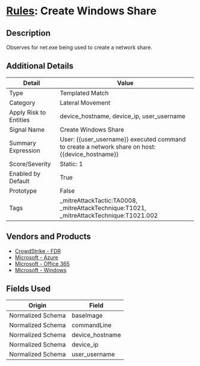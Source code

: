 # [Rules](README.md): Create Windows Share

## Description
Observes for net.exe being used to create a network share.

## Additional Details
|Detail|Value|
|----|----|
|Type|Templated Match|
|Category|Lateral Movement|
|Apply Risk to Entities|device_hostname, device_ip, user_username|
|Signal Name|Create Windows Share|
|Summary Expression|User: {{user_username}} executed command to create a network share on host: {{device_hostname}}|
|Score/Severity|Static: 1|
|Enabled by Default|True|
|Prototype|False|
|Tags|_mitreAttackTactic:TA0008, _mitreAttackTechnique:T1021, _mitreAttackTechnique:T1021.002|
## Vendors and Products
- [CrowdStrike - FDR](../products/569a3a44-c29f-492e-bcf4-5dc04e2ab0f3.md)
- [Microsoft - Azure](../products/a1225af5-e778-4068-a9a2-47da93d1ff24.md)
- [Microsoft - Office 365](../products/d3ed003d-5ddd-4c7a-bea5-63eae6311833.md)
- [Microsoft - Windows](../products/1ff7546c-cb36-4a24-87f7-89d2cecc5761.md)


## Fields Used

|Origin|Field|
|----|----|
|Normalized Schema|baseImage|
|Normalized Schema|commandLine|
|Normalized Schema|device_hostname|
|Normalized Schema|device_ip|
|Normalized Schema|user_username|



